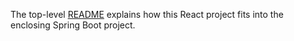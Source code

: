 The top-level [README](../../README.md) explains how this React project fits into the enclosing Spring Boot project.

